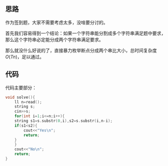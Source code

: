 ## 思路

作为签到题，大家不需要考虑太多，没啥要分讨的。

首先我们容易得到一个结论：如果一个字符串能分割成多个字符串满足题中要求，那么这个字符串必定能分成两个字符串满足要求。

那么就没什么好说的了，直接暴力枚举断点分成两个串比大小，总时间复杂度 $O(Tn)$，足以通过。

## 代码

代码主要部分：

```cpp
void solve(){
    ll n=read();
    string s;
    cin>>s;
    for(int i=1;i<=n;i++){
	string s1=s.substr(0,i),s2=s.substr(i,n-i);
	if(s1<s2){
	    cout<<"Yes\n";
	    return;
	}
    }
    cout<<"No\n";
    return;
}
```
